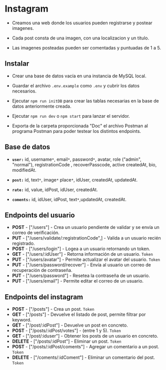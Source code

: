 # Instagram

- Creamos una web donde los usuarios pueden registrarse y postear imagenes.

- Cada post consta de una imagen, con una localizacion y un titulo.

- Las imagenes posteadas pueden ser comentadas y puntuadas de 1 a 5.

## Instalar

- Crear una base de datos vacía en una instancia de MySQL local.

- Guardar el archivo `.env.example` como `.env` y cubrir los datos necesarios.

- Ejecutar `npm run initDB` para crear las tablas necesarias en la base de datos anteriormente creada.

- Ejecutar `npm run dev` o `npm start` para lanzar el servidor.

- Exporta de la carpeta proporcionada "Doc" el archivo Postman al programa Postman para poder testear los distintos endpoints.

## Base de datos

- **`user:`** id, username`*`, email`*`, password`*`, avatar, role ("admin", "normal"), registrationCode , recoverPasscode, active createdAt, bio, modifiedAt.

- **`post:`** id, text`*`, image`*` place`*`, idUser, createdAt, updatedAt.

- **`rate:`** id, value, idPost, idUser, createdAt.

- **`coments:`** id, idUser, idPost, text`*`,updatedAt, createdAt.

## Endpoints del usuario

- **POST** - ["/users"] - Crea un usuario pendiente de validar y se envía un correo de verificación.
- **PUT** - ["/users/validate/:registrationCode",] - Valida a un usuario recién registrado.
- **POST** - ["/users/login"] - Logea a un usuario retornando un token.
- **GET** - ["/users/:idUser"] - Retorna información de un usuario. `Token`
- **PUT** - ["/users/avatar"] - Permite actualizar el avatar del usuario. `Token`
- **PUT** - ["/users/password/recover"] - Envía al usuario un correo de recuperación de contraseña.
- **PUT** - ["/users/password"] - Resetea la contraseña de un usuario.
- **PUT** - ["/users/email"] - Permite editar el correo de un usuario.

## Endpoints del instagram

- **POST** - ["/posts"] - Crea un post. `Token`
- **GET** - ["/posts"] - Devuelve el listado de post, permite filtrar por keyword.
- **GET** - ["/post/:idPost"] - Devuelve un post en concreto.
- **POST** - ["/posts/:idPost/votes"] - (entre 1 y 5). `Token`
- **GET** - ["/post/:iduser"] - Obtener los posts de un usuario en concreto.
- **DELETE** - ["/posts/:idPost"] - Eliminar un post. `Token`
- **POST** - ["/posts/:idPost/coments"] - Agregar un comentario a un post. `Token`
- **DELETE** - ["/coments/:idComent"] - Eliminar un comentario del post. `Token`
